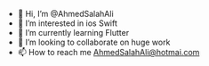 - 👋 Hi, I’m @AhmedSalahAli
- 👀 I’m interested in ios Swift
- 🌱 I’m currently learning Flutter
- 💞️ I’m looking to collaborate on huge work
- 📫 How to reach me AhmedSalahAli@hotmai.com

